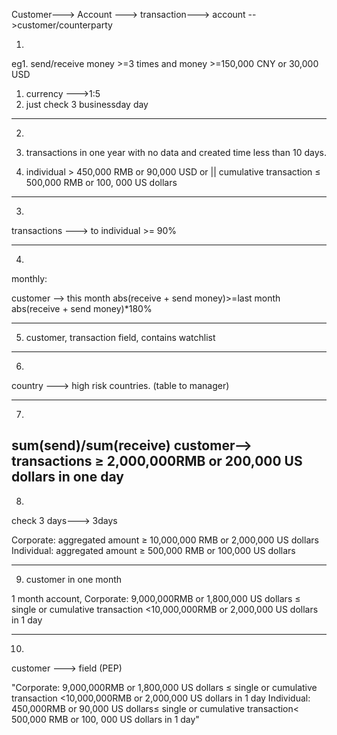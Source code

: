 

Customer---> Account ---> transaction---> account -->customer/counterparty

1. 
eg1. send/receive money >=3 times and money >=150,000 CNY or 30,000 USD

1. currency --->1:5
2. just check 3 businessday day

-----------------------------
2. 

1. transactions in one year with no data and  created time less than 10 days.
2. individual > 450,000 RMB or 90,000 USD or || cumulative transaction  ≤ 500,000 RMB or 100, 000 US dollars


------------------------------
3.

transactions ---> to individual >= 90%

-----------------------------------

4.

monthly:

customer --> this month abs(receive + send money)>=last month abs(receive + send money)*180%

----------------------------------

5. customer, transaction field, contains watchlist						

----------------------------------

6.

country ---> high risk countries. (table to manager)

------------------------------------
7.

sum(send)/sum(receive)  customer--> transactions ≥  2,000,000RMB or 200,000 US dollars in one day
------------------------------------

8.

check 3 days---> 3days

Corporate: aggregated amount ≥ 10,000,000 RMB or 2,000,000 US dollars 
Individual: aggregated amount ≥ 500,000 RMB or 100,000 US dollars


-----------------------------------------

9. customer in one month

1 month account, Corporate: 9,000,000RMB  or 1,800,000 US dollars ≤ single or cumulative transaction <10,000,000RMB or 2,000,000 US dollars in 1 day 

-----------------------------

10.

customer ---> field (PEP)

"Corporate: 9,000,000RMB  or 1,800,000 US dollars ≤ single or cumulative transaction <10,000,000RMB or 2,000,000 US dollars in 1 day 
Individual: 450,000RMB or 90,000 US dollars≤ single or cumulative transaction< 500,000 RMB or 100, 000 US dollars in 1 day"





